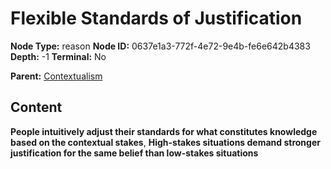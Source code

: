 # Flexible Standards of Justification

**Node Type:** reason
**Node ID:** 0637e1a3-772f-4e72-9e4b-fe6e642b4383
**Depth:** -1
**Terminal:** No

**Parent:** [Contextualism](contextualism.md)

## Content

**People intuitively adjust their standards for what constitutes knowledge based on the contextual stakes**, **High-stakes situations demand stronger justification for the same belief than low-stakes situations**
